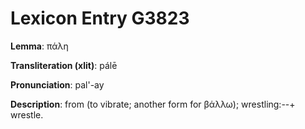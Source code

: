 # Lexicon Entry G3823

**Lemma**: πάλη

**Transliteration (xlit)**: pálē

**Pronunciation**: pal'-ay

**Description**:
from  (to vibrate; another form for βάλλω); wrestling:--+ wrestle.
